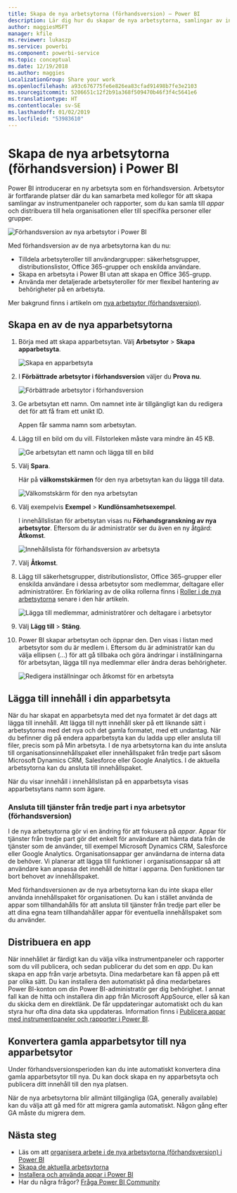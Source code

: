 ```yaml
---
title: Skapa de nya arbetsytorna (förhandsversion) – Power BI
description: Lär dig hur du skapar de nya arbetsytorna, samlingar av instrumentpaneler och rapporter som skapats för att förse din organisation med statistik.
author: maggiesMSFT
manager: kfile
ms.reviewer: lukaszp
ms.service: powerbi
ms.component: powerbi-service
ms.topic: conceptual
ms.date: 12/19/2018
ms.author: maggies
LocalizationGroup: Share your work
ms.openlocfilehash: a93c676775fe6e826ea83cfad91498b7fe3e2103
ms.sourcegitcommit: 5206651c12f2b91a368f509470b46f3f4c5641e6
ms.translationtype: HT
ms.contentlocale: sv-SE
ms.lasthandoff: 01/02/2019
ms.locfileid: "53983610"
---
```

# <a name="create-the-new-workspaces-preview-in-power-bi"></a>Skapa de nya arbetsytorna (förhandsversion) i Power BI

Power BI introducerar en ny arbetsyta som en förhandsversion. Arbetsytor är fortfarande platser där du kan samarbeta med kollegor för att skapa samlingar av instrumentpaneler och rapporter, som du kan samla till *appar* och distribuera till hela organisationen eller till specifika personer eller grupper. 

![Förhandsversion av nya arbetsytor i Power BI](media/service-create-the-new-workspaces/power-bi-new-workspaces-preview.png)

Med förhandsversion av de nya arbetsytorna kan du nu:

- Tilldela arbetsyteroller till användargrupper: säkerhetsgrupper, distributionslistor, Office 365-grupper och enskilda användare.
- Skapa en arbetsyta i Power BI utan att skapa en Office 365-grupp.
- Använda mer detaljerade arbetsyteroller för mer flexibel hantering av behörigheter på en arbetsyta.

Mer bakgrund finns i artikeln om [nya arbetsytor (förhandsversion)](service-new-workspaces.md).

## <a name="create-one-of-the-new-app-workspaces"></a>Skapa en av de nya apparbetsytorna

1. Börja med att skapa apparbetsytan. Välj **Arbetsytor** > **Skapa apparbetsyta**.
   
     ![Skapa en apparbetsyta](media/service-create-the-new-workspaces/power-bi-create-app-workspace.png)

2. I **Förbättrade arbetsytor i förhandsversion** väljer du **Prova nu**.
   
     ![Förbättrade arbetsytor i förhandsversion](media/service-create-the-new-workspaces/power-bi-preview-improved-workspaces.png)

2. Ge arbetsytan ett namn. Om namnet inte är tillgängligt kan du redigera det för att få fram ett unikt ID.
   
     Appen får samma namn som arbetsytan.
   
1. Lägg till en bild om du vill. Filstorleken måste vara mindre än 45 KB.
 
    ![Ge arbetsytan ett namn och lägga till en bild](media/service-create-the-new-workspaces/power-bi-name-workspace.png)

1. Välj **Spara**.

    Här på **välkomstskärmen** för den nya arbetsytan kan du lägga till data. 

    ![Välkomstskärm för den nya arbetsytan](media/service-create-the-new-workspaces/power-bi-workspace-welcome-screen.png)

1. Välj exempelvis **Exempel** > **Kundlönsamhetsexempel**.

    I innehållslistan för arbetsytan visas nu **Förhandsgranskning av nya arbetsytor**. Eftersom du är administratör ser du även en ny åtgärd: **Åtkomst**.

    ![Innehållslista för förhandsversion av arbetsyta](media/service-create-the-new-workspaces/power-bi-workspaces-preview-content-list.png)

1. Välj **Åtkomst**.

1. Lägg till säkerhetsgrupper, distributionslistor, Office 365-grupper eller enskilda användare i dessa arbetsytor som medlemmar, deltagare eller administratörer. En förklaring av de olika rollerna finns i [Roller i de nya arbetsytorna](#roles-in-the-new-workspaces) senare i den här artikeln.

    ![Lägga till medlemmar, administratörer och deltagare i arbetsytor](media/service-create-the-new-workspaces/power-bi-access-add-members.png)

9. Välj **Lägg till** > **Stäng**.

1. Power BI skapar arbetsytan och öppnar den. Den visas i listan med arbetsytor som du är medlem i. Eftersom du är administratör kan du välja ellipsen (...) för att gå tillbaka och göra ändringar i inställningarna för arbetsytan, lägga till nya medlemmar eller ändra deras behörigheter.

     ![Redigera inställningar och åtkomst för en arbetsyta](media/service-create-the-new-workspaces/power-bi-edit-workspace.png)

## <a name="add-content-to-your-app-workspace"></a>Lägga till innehåll i din apparbetsyta

När du har skapat en apparbetsyta med det nya formatet är det dags att lägga till innehåll. Att lägga till nytt innehåll sker på ett liknande sätt i arbetsytorna med det nya och det gamla formatet, med ett undantag. När du befinner dig på endera apparbetsyta kan du ladda upp eller ansluta till filer, precis som på Min arbetsyta. I de nya arbetsytorna kan du inte ansluta till organisationsinnehållspaket eller innehållspaket från tredje part såsom Microsoft Dynamics CRM, Salesforce eller Google Analytics. I de aktuella arbetsytorna kan du ansluta till innehållspaket.

När du visar innehåll i innehållslistan på en apparbetsyta visas apparbetsytans namn som ägare.

### <a name="connecting-to-third-party-services-in-new-workspaces-preview"></a>Ansluta till tjänster från tredje part i nya arbetsytor (förhandsversion)

I de nya arbetsytorna gör vi en ändring för att fokusera på *appar*. Appar för tjänster från tredje part gör det enkelt för användare att hämta data från de tjänster som de använder, till exempel Microsoft Dynamics CRM, Salesforce eller Google Analytics.
Organisationsappar ger användarna de interna data de behöver. Vi planerar att lägga till funktioner i organisationsappar så att användare kan anpassa det innehåll de hittar i apparna. Den funktionen tar bort behovet av innehållspaket. 

Med förhandsversionen av de nya arbetsytorna kan du inte skapa eller använda innehållspaket för organisationen. Du kan i stället använda de appar som tillhandahålls för att ansluta till tjänster från tredje part eller be att dina egna team tillhandahåller appar för eventuella innehållspaket som du använder. 

## <a name="distribute-an-app"></a>Distribuera en app

När innehållet är färdigt kan du välja vilka instrumentpaneler och rapporter som du vill publicera, och sedan publicerar du det som en *app*. Du kan skapa en app från varje arbetsyta. Dina medarbetare kan få appen på ett par olika sätt. Du kan installera den automatiskt på dina medarbetares Power BI-konton om din Power BI-administratör ger dig behörighet. I annat fall kan de hitta och installera din app från Microsoft AppSource, eller så kan du skicka dem en direktlänk. De får uppdateringar automatiskt och du kan styra hur ofta dina data ska uppdateras. Information finns i [Publicera appar med instrumentpaneler och rapporter i Power BI](service-create-distribute-apps.md).

## <a name="convert-old-app-workspaces-to-new-app-workspaces"></a>Konvertera gamla apparbetsytor till nya apparbetsytor

Under förhandsversionsperioden kan du inte automatiskt konvertera dina gamla apparbetsytor till nya. Du kan dock skapa en ny apparbetsyta och publicera ditt innehåll till den nya platsen. 

När de nya arbetsytorna blir allmänt tillgängliga (GA, generally available) kan du välja att gå med för att migrera gamla automatiskt. Någon gång efter GA måste du migrera dem.

## <a name="next-steps"></a>Nästa steg
* Läs om att [organisera arbete i de nya arbetsytorna (förhandsversion) i Power BI](service-new-workspaces.md)
* [Skapa de aktuella arbetsytorna](service-create-workspaces.md)
* [Installera och använda appar i Power BI](service-create-distribute-apps.md)
* Har du några frågor? [Fråga Power BI Community](http://community.powerbi.com/)
